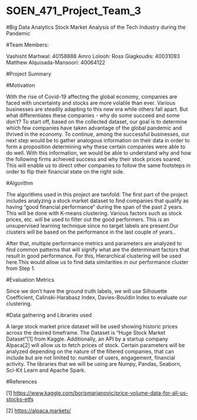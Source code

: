 # SOEN_471_Project_Team_3
#Big Data Analytics
Stock Market Analysis of the Tech Industry during the Pandemic

#Team Members:

Vashisht Marhwal: 40158888
Amro Lolooh: 
Ross Giagkoudis: 40031093
Matthew Alquisada-Mansoori: 40064122

#Project Summary

#Motivation

With the rise of Covid-19 affecting the global economy, companies are faced with uncertainty and stocks are more volatile than ever. Various businesses are steadily adapting to this new era while others fall apart. But what differentiates these companies - why do some succeed and some don’t? To start off, based on the collected dataset, our goal is to determine which few companies have taken advantage of the global pandemic and thrived in the economy. To continue, among the successful businesses, our next step would be to gather analogous information on their data in order to form a proposition determining why these certain companies were able to do well. With this information, we would be able to understand why and how the following firms achieved success and why their stock prices soared. This will enable us to direct other companies to follow the same footsteps in order to flip their financial state on the right side.

#Algorithm

The algorithms used in this project are twofold: The first part of the project includes analyzing a stock market dataset to find companies that qualify as having “good financial performance“ during the span of the past 2 years. This will be done with K-means clustering. Various factors such as stock prices, etc. will be used to filter out the good performers. This is an unsupervised learning technique since no target labels are present.Our clusters will be based on the performance in the last couple of years.. 

After that, multiple performance metrics and parameters are analyzed to find common patterns that will signify what are the determinant factors that result in good performance. For this, Hierarchical clustering will be used here.This would allow us to find data similarities in our performance cluster from Step 1.

#Evaluation Metrics

Since we don’t have the ground truth labels, we will use Silhouette Coefficient, Calinski-Harabasz Index, Davies-Bouldin Index to evaluate our clustering.

#Data gathering and Libraries used

A large stock market price dataset will be used showing historic prices across the desired timeframe. The Dataset is “Huge Stock Market Dataset”[1] from Kaggle. Additionally, an API by a startup company Alpaca[2] will allow us to fetch prices of stock. Certain parameters will be analyzed depending on the nature of the filtered companies, that can include but are not limited to: number of users, engagement, financial activity. 
The libraries that we will be using are Numpy, Pandas, Seaborn, Sci-Kit Learn and Apache Spark.

#References

[1] https://www.kaggle.com/borismarjanovic/price-volume-data-for-all-us-stocks-etfs

[2] https://alpaca.markets/

